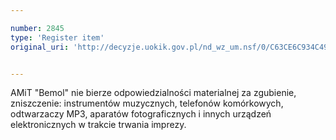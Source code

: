 ```yaml
---

number: 2845
type: 'Register item'
original_uri: 'http://decyzje.uokik.gov.pl/nd_wz_um.nsf/0/C63CE6C934C4997EC12579B1004014B5?OpenDocument'


---
```


AMiT "Bemol" nie bierze odpowiedzialności materialnej za zgubienie, zniszczenie: instrumentów muzycznych, telefonów komórkowych, odtwarzaczy MP3, aparatów fotograficznych i innych urządzeń elektronicznych w trakcie trwania imprezy.
